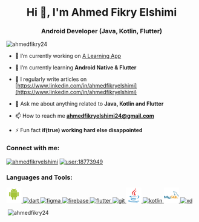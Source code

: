 <h1 align="center">Hi 👋, I'm Ahmed Fikry Elshimi</h1>
<h3 align="center">Android Developer (Java, Kotlin, Flutter)</h3>

<p align="left"> <img src="https://komarev.com/ghpvc/?username=ahmedfikry24&label=Profile%20views&color=0e75b6&style=flat" alt="ahmedfikry24" /> </p>

- 🔭 I’m currently working on [A Learning App](Private)

- 🌱 I’m currently learning **Android Native & Flutter**

- 📝 I regularly write articles on [https://www.linkedin.com/in/ahmedfikryelshimi](https://www.linkedin.com/in/ahmedfikryelshimi)

- 💬 Ask me about anything related to **Java, Kotlin and Flutter**

- 📫 How to reach me **ahmedfikryelshimi24@gmail.com**

- ⚡ Fun fact **if(true) working hard else disappointed**

<h3 align="left">Connect with me:</h3>
<p align="left">
<a href="https://linkedin.com/in/ahmedfikryelshimi" target="blank"><img align="center" src="https://raw.githubusercontent.com/rahuldkjain/github-profile-readme-generator/master/src/images/icons/Social/linked-in-alt.svg" alt="ahmedfikryelshimi" height="30" width="40" /></a>
<a href="https://stackoverflow.com/users/user:18773949" target="blank"><img align="center" src="https://raw.githubusercontent.com/rahuldkjain/github-profile-readme-generator/master/src/images/icons/Social/stack-overflow.svg" alt="user:18773949" height="30" width="40" /></a>
</p>

<h3 align="left">Languages and Tools:</h3>
<p align="left"> <a href="https://developer.android.com" target="_blank" rel="noreferrer"> <img src="https://raw.githubusercontent.com/devicons/devicon/master/icons/android/android-original-wordmark.svg" alt="android" width="40" height="40"/> </a> <a href="https://dart.dev" target="_blank" rel="noreferrer"> <img src="https://www.vectorlogo.zone/logos/dartlang/dartlang-icon.svg" alt="dart" width="40" height="40"/> </a> <a href="https://www.figma.com/" target="_blank" rel="noreferrer"> <img src="https://www.vectorlogo.zone/logos/figma/figma-icon.svg" alt="figma" width="40" height="40"/> </a> <a href="https://firebase.google.com/" target="_blank" rel="noreferrer"> <img src="https://www.vectorlogo.zone/logos/firebase/firebase-icon.svg" alt="firebase" width="40" height="40"/> </a> <a href="https://flutter.dev" target="_blank" rel="noreferrer"> <img src="https://www.vectorlogo.zone/logos/flutterio/flutterio-icon.svg" alt="flutter" width="40" height="40"/> </a> <a href="https://git-scm.com/" target="_blank" rel="noreferrer"> <img src="https://www.vectorlogo.zone/logos/git-scm/git-scm-icon.svg" alt="git" width="40" height="40"/> </a> <a href="https://www.java.com" target="_blank" rel="noreferrer"> <img src="https://raw.githubusercontent.com/devicons/devicon/master/icons/java/java-original.svg" alt="java" width="40" height="40"/> </a> <a href="https://kotlinlang.org" target="_blank" rel="noreferrer"> <img src="https://www.vectorlogo.zone/logos/kotlinlang/kotlinlang-icon.svg" alt="kotlin" width="40" height="40"/> </a> <a href="https://www.mysql.com/" target="_blank" rel="noreferrer"> <img src="https://raw.githubusercontent.com/devicons/devicon/master/icons/mysql/mysql-original-wordmark.svg" alt="mysql" width="40" height="40"/> </a> <a href="https://www.adobe.com/products/xd.html" target="_blank" rel="noreferrer"> <img src="https://cdn.worldvectorlogo.com/logos/adobe-xd.svg" alt="xd" width="40" height="40"/> </a> </p>

<p>&nbsp;<img align="center" src="https://github-readme-stats.vercel.app/api?username=ahmedfikry24&show_icons=true&locale=en" alt="ahmedfikry24" /></p>
